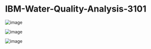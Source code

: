 # IBM-Water-Quality-Analysis-3101
![image](https://github.com/richnich07/IBM-Water-Quality-Analysis-3101/assets/98028674/1229958b-1e45-4b5a-ba86-d4ee98b18734)

![image](https://github.com/richnich07/IBM-Water-Quality-Analysis-3101/assets/98028674/c291e7bb-3665-48a7-96d0-fce305327f16)

![image](https://github.com/richnich07/IBM-Water-Quality-Analysis-3101/assets/98028674/94c7289b-2dbc-4a88-a762-bcb9dc620a44)
